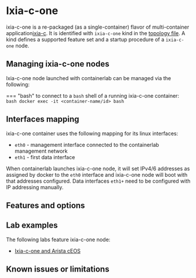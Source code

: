 # Ixia-c-one

ixia-c-one is a re-packaged (as a single-container) flavor of multi-container application[ixia-c](https://github.com/open-traffic-generator/ixia-c).
It is identified with `ixia-c-one` kind in the [topology file](../topo-def-file.md). A kind defines a supported feature set and a startup procedure of a `ixia-c-one` node.


## Managing ixia-c-one nodes
Ixia-c-one node launched with containerlab can be managed via the following:

=== "bash"
    to connect to a `bash` shell of a running ixia-c-one container:
    ```bash
    docker exec -it <container-name/id> bash
    ```

## Interfaces mapping
ixia-c-one container uses the following mapping for its linux interfaces:

* `eth0` - management interface connected to the containerlab management network
* `eth1` - first data interface

When containerlab launches ixia-c-one node, it will set IPv4/6 addresses as assigned by docker to the `eth0` interface and ixia-c-one node will boot with that addresses configured. Data interfaces `eth1+` need to be configured with IP addressing manually.

## Features and options
<TBD>

## Lab examples
The following labs feature ixia-c-one node:

- [Ixia-c-one and Arista cEOS](../../lab-examples/ixiacone-ceos.md)

## Known issues or limitations
<TBD>
